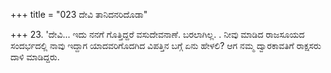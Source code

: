 +++
title = "023 ದೇವಿ ತಾನಿದನರಿದೊಡಾ"

+++
23. 'ದೇವಿ... ಇದು ನನಗೆ ಗೊತ್ತಿದ್ದರೆ ವಸುದೇವನಾಣೆ.  ಬರಲಾಗಿಲ್ಲ. .  ನೀವು ಮಾಡಿದ ರಾಜಸೂಯದ ಸಂದರ್ಭದಲ್ಲಿ ನಾವು  ಇದ್ದಾಗ ಯಾದವರಿಗೊದಗಿದ ವಿಪತ್ತಿನ ಬಗ್ಗೆ ಏನು ಹೇಳಲಿ? ಆಗ ನಮ್ಮ ದ್ವಾರಕಾವತಿಗೆ ರಾಕ್ಷಸರು ದಾಳಿ ಮಾಡಿದ್ದರು.